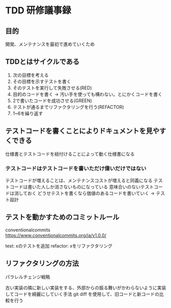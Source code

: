 # TDD 研修議事録

## 目的
開発、メンテナンスを最初で進めていくため

## TDDとはサイクルである
1. 次の目標を考える
2. その目標を示すテストを書く
3. そのテストを実行して失敗させる(RED)
4. 目的のコードを書く -> 汚い手を使っても構わない。とにかくコードを書く
5. 2で書いたコードを成功させる(GREEN)
6. テストが通るまでリファクタリングを行う(REFACTOR) 
7. 1~6を繰り返す

## テストコードを書くことによりドキュメントを見やすくできる
仕様書とテストコードを紐付けることによって動く仕様書になる

### テストコードはテストコードを書いただけ偉いだけではない
テストコードが増えることは、メンテナンスコストが増えると同義になる
テストコードは書いた人しか消さないものになっている
意味合いのないテストコードは消しておく
どうせテストを書くなら価値のあるコードを書いていく -> テスト設計

## テストを動かすためのコミットルール
conventionalcommits  
https://www.conventionalcommits.org/ja/v1.0.0/

test: xのテストを追加
refactor: xをリファクタリング

## リファクタリングの方法
パラレルチェンジ戦略

古い実装の隣に新しい実装をする、外部からの振る舞いがかわらないように実装してコードを綺麗にしていく手法
git diff を使用して、旧コードと新コードの比較を行う
